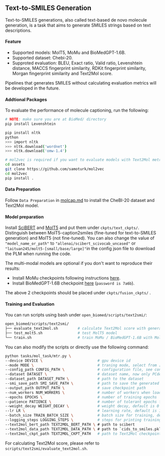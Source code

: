 ##  Text-to-SMILES Generation
Text-to-SMILES generations, also called text-based de novo molecule generation, is a task that aims to generate SMILES strings based on text descriptions.  

#### Feature

- Supported models: MolT5, MoMu and BioMedGPT-1.6B. 
- Supported dataset: Chebi-20.
- Supproted evaluation: BLEU, Exact ratio, Valid ratio, Levenshtein distance, MACCS fingerprint similarity, RDKit fingerprint similarity, Morgan fingerprint similarity and Text2Mol score.

Pipelines that generates SMILES without calculating evaluation metrics will be developed in the future.

#### Addtional Packages

To evaluate the performance of molecule captioning, run the following:

```bash
# NOTE: make sure you are at BioMed/ directory
pip install Levenshtein

pip install nltk
python
>>> import nltk
>>> nltk.download('wordnet')
>>> nltk.download('omw-1.4')

# mol2vec is required if you want to evaluate models with Text2Mol metric
cd assets
git clone https://github.com/samoturk/mol2vec
cd mol2vec
pip install .
```

#### Data Preparation

Follow `Data Preparation` in [molcap.md](./mocap.md) to install the CheBI-20 dataset and Text2Mol model.

#### Model preparation
Install [SciBERT](https://huggingface.co/allenai/scibert_scivocab_uncased) and [MolT5](https://huggingface.co/laituan245) and put them under `ckpts/text_ckpts/`. Distinguish between MolT5-caption2smiles (fine-tuned for text-to-SMILES generation) and MolT5 (not fine-tuned). You can also change the value of `"model_name_or_path"` to `"allenai/scibert_scivocab_uncased"` or `"laituan245/molt5-[small/base/large]"`in the config json file to download the PLM when running the code.

The multi-modal models are optional if you don't want to reproduce their results:

- Install MoMu checkpoints following instructions [here](https://github.com/ddz16/MoMu).
- Install BioMedGPT-1.6B checkpoint [here](https://pan.baidu.com/s/1iAMBkuoZnNAylhopP5OgEg) (`password is 7a6b`).

The above 2 checkpoints should be placed under `ckpts/fusion_ckpts/` .

#### Training and Evaluation

You can run scripts using bash under `open_biomed/scripts/text2smi/`:

```bash
open_biomed/scripts/text2smi/
├── evaluate_text2mol.sh         # calculate Text2Mol score with generated results from file
├── test_molt5.sh                # test MolT5 model
└── train.sh                     # train MoMu / BioMedGPT-1.6B with MolT5 as decoder
```

You can also modify the scripts or directly use the following command:

```bash
python tasks/mol_task/mtr.py \
--device DEVICE \                         # gpu device id
--mode MODE \                             # traning mode, select from [train, test, traintest, test_text2mol]
--config_path CONFIG_PATH \               # configuration file, see configs/mtr/ for more details
--dataset DATASET \                       # dataset name, now only PCdes is available
--dataset_path DATASET_PATH \             # path to the dataset
--smi_save_path SMI_SAVE_PATH \           # path to save the generated SMILES
--output_path OUTPUT_PATH \               # save checkpoint path
--num_workers NUM_WORKERS \               # number of workers when loading data
--epochs EPOCHS \                         # number of training epochs
--patience PATIENCE \                     # number of tolerant epochs for early-stopping
--weight_decay WEIGHT_DECAY \             # weight decay, default is 0
--lr LR \                                 # learning rate, default is 1e-4
--batch_size TRAIN_BATCH_SIZE \           # batch size for training, default is 32
--logging_steps LOGGING_STEPS \           # steps for printing training information
--text2mol_bert_path TEXT2MOL_BERT_PATH \ # path to scibert
--text2mol_data_path TEXT2MOL_DATA_PATH \ # path to `cids_to_smiles.pkl`
--text2mol_ckpt_path TEXT2MOL_CKPT_PATH   # path to Text2Mol checkpoint
```

For calculating Text2Mol score, please refer to `scripts/text2smi/evaluate_text2mol.sh`.